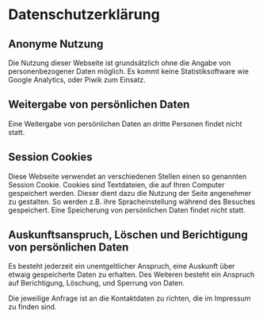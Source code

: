 # Datenschutzerklärung

## Anonyme Nutzung

Die Nutzung dieser Webseite ist grundsätzlich ohne die Angabe von personenbezogener Daten möglich.
Es kommt keine Statistiksoftware wie Google Analytics, oder Piwik zum Einsatz.

## Weitergabe von persönlichen Daten

Eine Weitergabe von persönlichen Daten an dritte Personen findet nicht statt.

## Session Cookies

Diese Webseite verwendet an verschiedenen Stellen einen so genannten Session Cookie. Cookies sind Textdateien, die auf Ihren Computer gespeichert werden. Dieser dient dazu die Nutzung der Seite angenehmer zu gestalten. So werden z.B. ihre Spracheinstellung während des Besuches gespeichert. Eine Speicherung von persönlichen Daten findet nicht statt.

## Auskunftsanspruch, Löschen und Berichtigung von persönlichen Daten

Es besteht jederzeit ein unentgeltlicher Anspruch, eine Auskunft über etwaig gespeicherte Daten zu erhalten. Des Weiteren besteht ein Anspruch auf Berichtigung, Löschung, und Sperrung von Daten.

Die jeweilige Anfrage ist an die Kontaktdaten zu richten, die im Impressum zu finden sind.